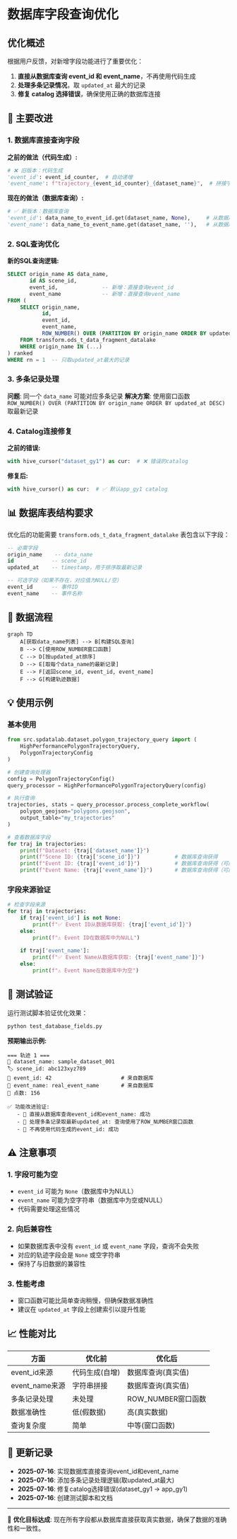 # 数据库字段查询优化

## 优化概述

根据用户反馈，对新增字段功能进行了重要优化：

1. **直接从数据库查询 event_id 和 event_name**，不再使用代码生成
2. **处理多条记录情况**，取 `updated_at` 最大的记录
3. **修复 catalog 选择错误**，确保使用正确的数据库连接

## 🔧 主要改进

### 1. 数据库直接查询字段

**之前的做法（代码生成）:**
```python
# ❌ 旧版本：代码生成
'event_id': event_id_counter,  # 自动递增
'event_name': f"trajectory_{event_id_counter}_{dataset_name}",  # 拼接字符串
```

**现在的做法（数据库查询）:**
```python
# ✅ 新版本：数据库查询
'event_id': data_name_to_event_id.get(dataset_name, None),     # 从数据库获取
'event_name': data_name_to_event_name.get(dataset_name, ''),   # 从数据库获取
```

### 2. SQL查询优化

**新的SQL查询逻辑:**
```sql
SELECT origin_name AS data_name, 
       id AS scene_id,
       event_id,              -- 新增：直接查询event_id
       event_name             -- 新增：直接查询event_name
FROM (
    SELECT origin_name, 
           id, 
           event_id,
           event_name,
           ROW_NUMBER() OVER (PARTITION BY origin_name ORDER BY updated_at DESC) as rn
    FROM transform.ods_t_data_fragment_datalake 
    WHERE origin_name IN (...)
) ranked
WHERE rn = 1  -- 只取updated_at最大的记录
```

### 3. 多条记录处理

**问题**: 同一个 `data_name` 可能对应多条记录
**解决方案**: 使用窗口函数 `ROW_NUMBER() OVER (PARTITION BY origin_name ORDER BY updated_at DESC)` 取最新记录

### 4. Catalog连接修复

**之前的错误:**
```python
with hive_cursor("dataset_gy1") as cur:  # ❌ 错误的catalog
```

**修复后:**
```python
with hive_cursor() as cur:  # ✅ 默认app_gy1 catalog
```

## 📊 数据库表结构要求

优化后的功能需要 `transform.ods_t_data_fragment_datalake` 表包含以下字段：

```sql
-- 必需字段
origin_name    -- data_name
id            -- scene_id  
updated_at    -- timestamp，用于排序取最新记录

-- 可选字段（如果不存在，对应值为NULL/空）
event_id      -- 事件ID
event_name    -- 事件名称
```

## 🔄 数据流程

```mermaid
graph TD
    A[获取data_name列表] --> B[构建SQL查询]
    B --> C[使用ROW_NUMBER窗口函数]
    C --> D[按updated_at排序]
    D --> E[取每个data_name的最新记录]
    E --> F[返回scene_id, event_id, event_name]
    F --> G[构建轨迹数据]
```

## 💡 使用示例

### 基本使用
```python
from src.spdatalab.dataset.polygon_trajectory_query import (
    HighPerformancePolygonTrajectoryQuery, 
    PolygonTrajectoryConfig
)

# 创建查询处理器
config = PolygonTrajectoryConfig()
query_processor = HighPerformancePolygonTrajectoryQuery(config)

# 执行查询
trajectories, stats = query_processor.process_complete_workflow(
    polygon_geojson="polygons.geojson",
    output_table="my_trajectories"
)

# 查看数据库字段
for traj in trajectories:
    print(f"Dataset: {traj['dataset_name']}")
    print(f"Scene ID: {traj['scene_id']}")           # 数据库查询获得
    print(f"Event ID: {traj['event_id']}")           # 数据库查询获得（可能为None）
    print(f"Event Name: {traj['event_name']}")       # 数据库查询获得（可能为空）
```

### 字段来源验证
```python
# 检查字段来源
for traj in trajectories:
    if traj['event_id'] is not None:
        print(f"✅ Event ID从数据库获取: {traj['event_id']}")
    else:
        print(f"⚠️ Event ID在数据库中为NULL")
        
    if traj['event_name']:
        print(f"✅ Event Name从数据库获取: {traj['event_name']}")
    else:
        print(f"⚠️ Event Name在数据库中为空")
```

## 🧪 测试验证

运行测试脚本验证优化效果：
```bash
python test_database_fields.py
```

**预期输出示例:**
```
=== 轨迹 1 ===
📛 dataset_name: sample_dataset_001  
🏷️ scene_id: abc123xyz789
🔢 event_id: 42                      # 来自数据库
📝 event_name: real_event_name       # 来自数据库
📍 点数: 156

✅ 功能改进验证:
   - 🎯 直接从数据库查询event_id和event_name: 成功
   - 🎯 处理多条记录取最新updated_at: 查询使用了ROW_NUMBER窗口函数  
   - 🎯 不再使用代码生成的event_id: 成功
```

## ⚠️ 注意事项

### 1. 字段可能为空
- `event_id` 可能为 `None`（数据库中为NULL）
- `event_name` 可能为空字符串（数据库中为空或NULL）
- 代码需要处理这些情况

### 2. 向后兼容性
- 如果数据库表中没有 `event_id` 或 `event_name` 字段，查询不会失败
- 对应的轨迹字段会是 `None` 或空字符串
- 保持了与旧数据的兼容性

### 3. 性能考虑
- 窗口函数可能比简单查询稍慢，但确保数据准确性
- 建议在 `updated_at` 字段上创建索引以提升性能

## 📈 性能对比

| 方面 | 优化前 | 优化后 |
|------|--------|--------|
| event_id来源 | 代码生成(自增) | 数据库查询(真实值) |
| event_name来源 | 字符串拼接 | 数据库查询(真实值) |
| 多条记录处理 | 未处理 | ROW_NUMBER窗口函数 |
| 数据准确性 | 低(假数据) | 高(真实数据) |
| 查询复杂度 | 简单 | 中等(窗口函数) |

## 🔄 更新记录

- **2025-07-16**: 实现数据库直接查询event_id和event_name
- **2025-07-16**: 添加多条记录处理逻辑(取updated_at最大)
- **2025-07-16**: 修复catalog选择错误(dataset_gy1 → app_gy1)
- **2025-07-16**: 创建测试脚本和文档

---

🎯 **优化目标达成**: 现在所有字段都从数据库直接获取真实数据，确保了数据的准确性和一致性。 
